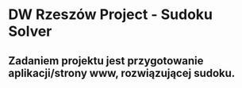 # DW Rzeszów Project - Sudoku Solver

## Zadaniem projektu jest przygotowanie aplikacji/strony www, rozwiązującej sudoku.

